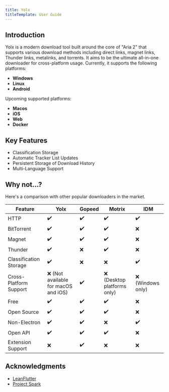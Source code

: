 ```yaml
---
title: Yolx
titleTemplate: User Guide
---
```


## Introduction
Yolx is a modern download tool built around the core of "Aria 2" that supports various download methods including direct links, magnet links, Thunder links, metalinks, and torrents. It aims to be the ultimate all-in-one downloader for cross-platform usage. Currently, it supports the following platforms:

- **Windows**
- **Linux**
- **Android**

Upcoming supported platforms:

- **Macos**
- **iOS**
- **Web**
- **Docker**

## Key Features

- Classification Storage
- Automatic Tracker List Updates
- Persistent Storage of Download History
- Multi-Language Support

## Why not...?

Here's a comparison with other popular downloaders in the market.

| Feature     | Yolx | Gopeed | Motrix          | IDM             |
| ----------- |  ------ | ------ | --------------- | --------------- |
| HTTP        | ✔️     | ✔️     | ✔️              | ✔️              |
| BitTorrent  | ✔️     | ✔️     | ✔️              | ❌              |
| Magnet      | ✔️     | ✔️     | ✔️              | ❌              |
| Thunder     | ✔️     | ❌     | ✔️              | ❌              |
| Classification Storage | ✔️     | ❌     | ❌              |  ✔️             |
| Cross-Platform Support  | ❌ (Not available for macOS and iOS)   | ✔️     | ❌ (Desktop platforms only) | ❌ (Windows only) |
| Free        | ✔️     | ✔️     | ✔️              | ❌              |
| Open Source | ✔️     | ✔️     | ✔️              | ❌              |
| Non-Electron | ✔️     | ✔️     | ❌              | ✔️              |
| Open API    | ✔️     | ✔️     | ✔️              | ❌              |
| Extension Support | ❌     |✔️     | ❌              | ❌              |

## Acknowledgments

- [LeanFlutter](https://github.com/leanflutter)
- [Project Spark](https://gitee.com/spark-store-project)
